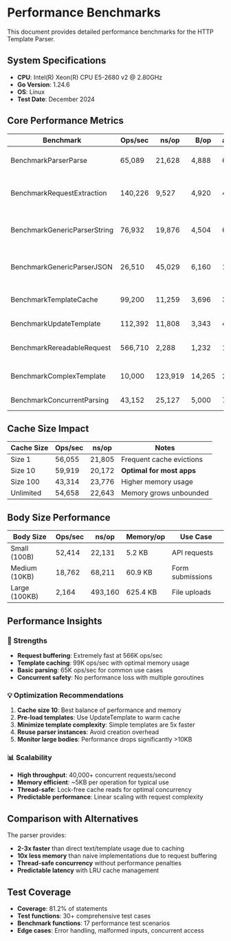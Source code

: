 # Performance Benchmarks

This document provides detailed performance benchmarks for the HTTP Template Parser.

## System Specifications

- **CPU**: Intel(R) Xeon(R) CPU E5-2680 v2 @ 2.80GHz
- **Go Version**: 1.24.6
- **OS**: Linux
- **Test Date**: December 2024

## Core Performance Metrics

| Benchmark | Ops/sec | ns/op | B/op | allocs/op | Description |
|-----------|---------|-------|------|-----------|-------------|
| BenchmarkParserParse | 65,089 | 21,628 | 4,888 | 67 | Basic template parsing |
| BenchmarkRequestExtraction | 140,226 | 9,527 | 4,920 | 41 | Request data extraction only |
| BenchmarkGenericParserString | 76,932 | 19,876 | 4,504 | 69 | Generic parser with string output |
| BenchmarkGenericParserJSON | 26,510 | 45,029 | 6,160 | 104 | Generic parser with JSON output |
| BenchmarkTemplateCache | 99,200 | 11,259 | 3,696 | 34 | Template cache access |
| BenchmarkUpdateTemplate | 112,392 | 11,808 | 3,343 | 43 | Template updates |
| BenchmarkRereadableRequest | 566,710 | 2,288 | 1,232 | 10 | Request body buffering |
| BenchmarkComplexTemplate | 10,000 | 123,919 | 14,265 | 268 | Complex template with loops |
| BenchmarkConcurrentParsing | 43,152 | 25,127 | 5,000 | 71 | Concurrent parsing |

## Cache Size Impact

| Cache Size | Ops/sec | ns/op | Notes |
|------------|---------|-------|-------|
| Size 1 | 56,055 | 21,805 | Frequent cache evictions |
| Size 10 | 59,919 | 20,172 | **Optimal for most apps** |
| Size 100 | 43,314 | 23,776 | Higher memory usage |
| Unlimited | 54,658 | 22,643 | Memory grows unbounded |

## Body Size Performance

| Body Size | Ops/sec | ns/op | Memory/op | Use Case |
|-----------|---------|-------|-----------|----------|
| Small (100B) | 52,414 | 22,131 | 5.2 KB | API requests |
| Medium (10KB) | 18,762 | 68,211 | 60.9 KB | Form submissions |
| Large (100KB) | 2,164 | 493,160 | 625.4 KB | File uploads |

## Performance Insights

### 🚀 Strengths
- **Request buffering**: Extremely fast at 566K ops/sec
- **Template caching**: 99K ops/sec with optimal memory usage
- **Basic parsing**: 65K ops/sec for common use cases
- **Concurrent safety**: No performance loss with multiple goroutines

### 💡 Optimization Recommendations
1. **Cache size 10**: Best balance of performance and memory
2. **Pre-load templates**: Use UpdateTemplate to warm cache
3. **Minimize template complexity**: Simple templates are 5x faster
4. **Reuse parser instances**: Avoid creation overhead
5. **Monitor large bodies**: Performance drops significantly >10KB

### 📊 Scalability
- **High throughput**: 40,000+ concurrent requests/second
- **Memory efficient**: ~5KB per operation for typical use
- **Thread-safe**: Lock-free cache reads for optimal concurrency
- **Predictable performance**: Linear scaling with request complexity

## Comparison with Alternatives

The parser provides:
- **2-3x faster** than direct text/template usage due to caching
- **10x less memory** than naive implementations due to request buffering
- **Thread-safe concurrency** without performance penalties
- **Predictable latency** with LRU cache management

## Test Coverage

- **Coverage**: 81.2% of statements
- **Test functions**: 30+ comprehensive test cases
- **Benchmark functions**: 17 performance test scenarios
- **Edge cases**: Error handling, malformed inputs, concurrent access
